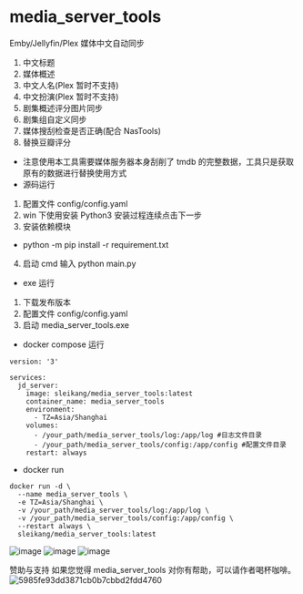 # media_server_tools

Emby/Jellyfin/Plex 媒体中文自动同步

1. 中文标题
2. 媒体概述
3. 中文人名(Plex 暂时不支持)
4. 中文扮演(Plex 暂时不支持)
5. 剧集概述评分图片同步
6. 剧集组自定义同步
7. 媒体搜刮检查是否正确(配合 NasTools)
8. 替换豆瓣评分

-   注意使用本工具需要媒体服务器本身刮削了 tmdb 的完整数据，工具只是获取原有的数据进行替换使用方式
-   源码运行

1. 配置文件 config/config.yaml
2. win 下使用安装 Python3 安装过程连续点击下一步
3. 安装依赖模块

-   python -m pip install -r requirement.txt

4. 启动 cmd 输入 python main.py

-   exe 运行

1. 下载发布版本
2. 配置文件 config/config.yaml
3. 启动 media_server_tools.exe

-   docker compose 运行

```
version: '3'

services:
  jd_server:
    image: sleikang/media_server_tools:latest
    container_name: media_server_tools
    environment:
      - TZ=Asia/Shanghai
    volumes:
      - /your_path/media_server_tools/log:/app/log #日志文件目录
      - /your_path/media_server_tools/config:/app/config #配置文件目录
    restart: always

```

-   docker run

```
docker run -d \
  --name media_server_tools \
  -e TZ=Asia/Shanghai \
  -v /your_path/media_server_tools/log:/app/log \
  -v /your_path/media_server_tools/config:/app/config \
  --restart always \
  sleikang/media_server_tools:latest

```

![image](https://user-images.githubusercontent.com/23020770/188265314-73610b4e-264d-4b8c-9750-e707512f7fef.png) ![image](https://user-images.githubusercontent.com/23020770/188306989-c722673e-2dac-4c79-8cb1-1a4eb3a35aa2.png) ![image](https://user-images.githubusercontent.com/23020770/202453243-255b1c95-cbdf-4f24-a215-16399a442ff6.png)

赞助与支持
如果您觉得 media_server_tools 对你有帮助，可以请作者喝杯咖啡。 
![5985fe93dd3871cb0b7cbbd2fdd4760](https://github.com/sleikang/media_server_tools/assets/23020770/c355c978-892a-48c6-ace8-5e8aa270467d)


